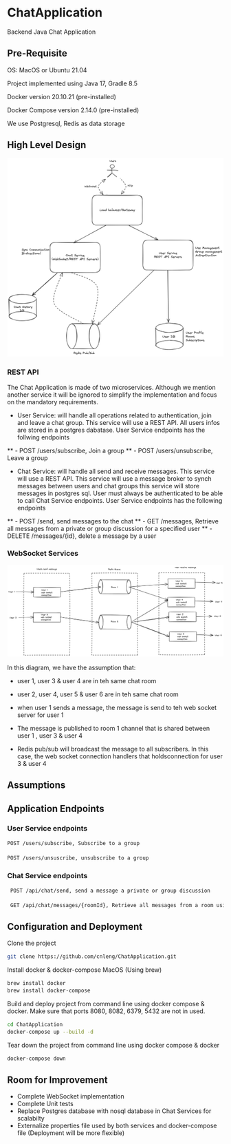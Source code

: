 # ChatApplication
Backend Java Chat Application


## Pre-Requisite

   OS: MacOS or Ubuntu 21.04

   Project implemented using Java 17, Gradle 8.5

   Docker version 20.10.21 (pre-installed)

   Docker Compose version 2.14.0 (pre-installed)

   We use Postgresql, Redis as data storage


## High Level Design

![Chat Server High Level Design](ChatServer.png)


### REST API
The Chat Application is made of two microservices. Although we mention another service it will be ignored to simplify the implementation and focus on the mandatory requirements.

* User Service: will handle all operations related to authentication, join and leave a chat group. This service will use a REST API. 
All users infos are stored in a postgres dabatase. User Service endpoints has the follwing endpoints

** - POST /users/subscribe, Join a group
** - POST /users/unsubscribe, Leave a group


* Chat Service: will handle all send and receive messages. This service will use a REST API. 
This service will use a message broker to synch messages between users and chat groups
this service will store messages in postgres sql.
User must always be authenticated to be able to call Chat Service endpoints. User Service endpoints has the following endpoints

** -  POST /send, send messages to the chat
** -  GET /messages, Retrieve all messages from a private or group discussion for a specified user
** -  DELETE /messages/{id}, delete a message by a user

### WebSocket Services

![Web Socket Design and Flow](WebSocketFlow.png)

In this diagram, we have the assumption that:
* user 1, user 3 & user 4 are in teh same chat room
* user 2, user 4, user 5 & user 6 are in teh same chat room

* when user 1  sends a message, the message is send to teh web socket server for user 1
* The message is published to room 1 channel that is shared between user 1 , user 3 & user 4
* Redis pub/sub will broadcast the message to all subscribers. In this case, the web socket connection handlers that holdsconnection for user 3 & user 4

## Assumptions


## Application Endpoints

### User Service endpoints

  ``` sh
  POST /users/subscribe, Subscribe to a group

  POST /users/unsuscribe, unsubscribe to a group

  ```

  
### Chat Service endpoints
  
  ``` sh
   POST /api/chat/send, send a message a private or group discussion
  
   GET /api/chat/messages/{roomId}, Retrieve all messages from a room using the room id
   ```


## Configuration and Deployment

   Clone the project
   ``` sh
   git clone https://github.com/cnleng/ChatApplication.git
   ```

   Install docker & docker-compose MacOS (Using brew)
   ``` sh
   brew install docker
   brew install docker-compose
   ```

   Build and deploy project from command line using docker compose & docker. Make sure that ports 8080, 8082, 6379, 5432 are not in used.
   ``` sh
   cd ChatApplication
   docker-compose up --build -d
   ```

   Tear down the project from command line using docker compose & docker
   ``` sh
   docker-compose down
   ```

## Room for Improvement

* Complete WebSocket implementation
* Complete Unit tests
* Replace Postgres database with nosql database in Chat Services for scalabilty
* Externalize properties file used by both services and docker-compose file (Deployment will be more flexible) 